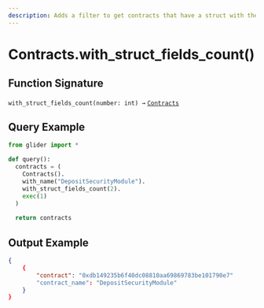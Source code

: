 ```yaml
---
description: Adds a filter to get contracts that have a struct with the given fields count.
---
```


# Contracts.with\_struct\_fields\_count()

## Function Signature

`with_struct_fields_count(number: int) →` [`Contracts`](./)

## Query Example

```python
from glider import *

def query():
  contracts = (
    Contracts().
    with_name("DepositSecurityModule").
    with_struct_fields_count(2).
    exec(1)
  )
  
  return contracts
```

## Output Example

```json
{
    {
        "contract": "0xdb149235b6f40dc08810aa69869783be101790e7"
        "contract_name": "DepositSecurityModule"
    }
}
```
